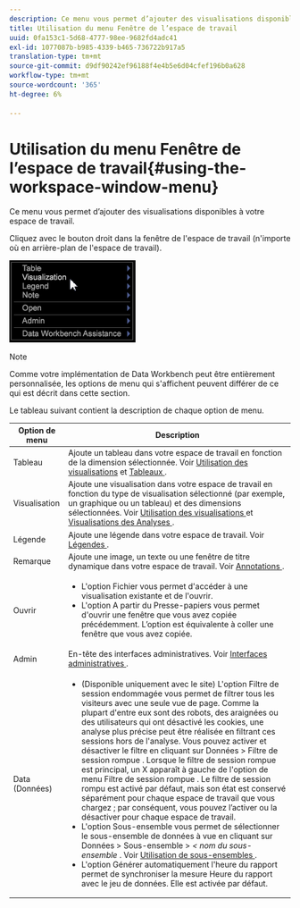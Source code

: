 ```yaml
---
description: Ce menu vous permet d’ajouter des visualisations disponibles à votre espace de travail.
title: Utilisation du menu Fenêtre de l’espace de travail
uuid: 0fa153c1-5d68-4777-98ee-9682fd4adc41
exl-id: 1077087b-b985-4339-b465-736722b917a5
translation-type: tm+mt
source-git-commit: d9df90242ef96188f4e4b5e6d04cfef196b0a628
workflow-type: tm+mt
source-wordcount: '365'
ht-degree: 6%

---
```


# Utilisation du menu Fenêtre de l’espace de travail{#using-the-workspace-window-menu}

Ce menu vous permet d’ajouter des visualisations disponibles à votre espace de travail.

Cliquez avec le bouton droit dans la fenêtre de l&#39;espace de travail (n&#39;importe où en arrière-plan de l&#39;espace de travail).

![](assets/mnu_workspace.png)

>[!NOTE]
>
>Comme votre implémentation de Data Workbench peut être entièrement personnalisée, les options de menu qui s&#39;affichent peuvent différer de ce qui est décrit dans cette section.

Le tableau suivant contient la description de chaque option de menu.

<table id="table_00C0D3E6098E473E8D3B66F48FB635B3"> 
 <thead> 
  <tr> 
   <th colname="col1" class="entry"> Option de menu </th> 
   <th colname="col2" class="entry"> Description </th> 
  </tr> 
 </thead>
 <tbody> 
  <tr> 
   <td colname="col1"> Tableau </td> 
   <td colname="col2"> Ajoute un tableau dans votre espace de travail en fonction de la dimension sélectionnée. Voir <a href="../../../home/c-get-started/c-vis/c-vis.md#concept-f6c7728d5aaa4304bbf2e4dfaed48739"> Utilisation des visualisations</a> et <a href="../../../home/c-get-started/c-analysis-vis/c-tables/c-tables.md#concept-c632cb8ad9724f90ac5c294d52ae667f"> Tableaux </a>. </td> 
  </tr> 
  <tr> 
   <td colname="col1"> Visualisation </td> 
   <td colname="col2"> Ajoute une visualisation dans votre espace de travail en fonction du type de visualisation sélectionné (par exemple, un graphique ou un tableau) et des dimensions sélectionnées. Voir <a href="../../../home/c-get-started/c-vis/c-vis.md#concept-f6c7728d5aaa4304bbf2e4dfaed48739"> Utilisation des visualisations </a> et <a href="../../../home/c-get-started/c-analysis-vis/c-analysis-vis.md#concept-cb5b9716d3404b2b888a55b3efec1fa5"> Visualisations des Analyses </a>. </td> 
  </tr> 
  <tr> 
   <td colname="col1"> Légende </td> 
   <td colname="col2"> Ajoute une légende dans votre espace de travail. Voir <a href="../../../home/c-get-started/c-analysis-vis/c-legends/c-legends.md#concept-ba7a886967314ee5aa358f5949665494"> Légendes </a>. </td> 
  </tr> 
  <tr> 
   <td colname="col1"> Remarque </td> 
   <td colname="col2"> Ajoute une image, un texte ou une fenêtre de titre dynamique dans votre espace de travail. Voir <a href="../../../home/c-get-started/c-analysis-vis/c-annots/c-annots.md#concept-ab80edcbc4204dd78c73630511f75ab0"> Annotations </a>. </td> 
  </tr> 
  <tr> 
   <td colname="col1"> Ouvrir </td> 
   <td colname="col2"> <p> 
     <ul id="ul_173273B72EE24A52927B59E63F0BF19B"> 
      <li id="li_1EF395A0425047A9981891A0D9D29F07">L'option <span class="wintitle"> Fichier </span> vous permet d'accéder à une visualisation existante et de l'ouvrir. </li> 
      <li id="li_E02E8929B8E247B0A46F6D708C51B1E2">L'option <span class="wintitle"> A partir du Presse-papiers </span> vous permet d'ouvrir une fenêtre que vous avez copiée précédemment. L’option est équivalente à coller une fenêtre que vous avez copiée. </li> 
     </ul> </p> </td> 
  </tr> 
  <tr> 
   <td colname="col1"> Admin </td> 
   <td colname="col2"> En-tête des interfaces administratives. Voir <a href="../../../home/c-get-started/c-admin-intrf/c-admin-intrf.md#concept-855c1a91e1a948969fab592adca15f74"> Interfaces administratives </a>. </td> 
  </tr> 
  <tr> 
   <td colname="col1"> Data (Données) </td> 
   <td colname="col2"> <p> 
     <ul id="ul_CFAC2CBB10464079A78A9127C25482FF"> 
      <li id="li_78C64D2602674C2D85509422FF055D5C">(Disponible uniquement avec le site) L'option <span class="wintitle"> Filtre de session endommagée </span> vous permet de filtrer tous les visiteurs avec une seule vue de page. Comme la plupart d'entre eux sont des robots, des araignées ou des utilisateurs qui ont désactivé les cookies, une analyse plus précise peut être réalisée en filtrant ces sessions hors de l'analyse. Vous pouvez activer et désactiver le filtre en cliquant sur <span class="uicontrol"> Données </span> &gt; <span class="uicontrol"> Filtre de session rompue </span>. Lorsque le <span class="wintitle"> filtre de session rompue </span> est principal, un X apparaît à gauche de l'option de menu <span class="wintitle"> Filtre de session rompue </span>. Le <span class="wintitle"> filtre de session rompu </span> est activé par défaut, mais son état est conservé séparément pour chaque espace de travail que vous chargez ; par conséquent, vous pouvez l’activer ou la désactiver pour chaque espace de travail. </li> 
      <li id="li_DB69A4EAD6964CCEAE59E1B2E9CED394">L'option <span class="wintitle"> Sous-ensemble </span> vous permet de sélectionner le sous-ensemble de données à vue en cliquant sur <span class="uicontrol"> Données </span> &gt; <span class="uicontrol"> Sous-ensemble </span> &gt; <i>&lt; <span class="uicontrol"> nom du sous-ensemble </span></i>. Voir <a href="../../../home/c-get-started/c-vis/c-wk-subsets/c-wk-subsets.md#concept-43809322b6374d5cb2536630a13e943b"> Utilisation de sous-ensembles </a>. </li> 
      <li id="li_1B3C3835F1F94028AA45FC29D04F8CF8">L'option <span class="wintitle"> Générer automatiquement l'heure du rapport </span> permet de synchroniser la mesure Heure du rapport avec le jeu de données. Elle est activée par défaut. </li> 
     </ul> </p> </td> 
  </tr> 
 </tbody> 
</table>
